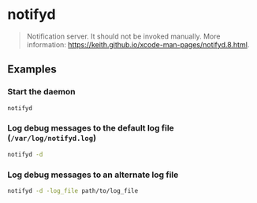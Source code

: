 # notifyd

> Notification server. It should not be invoked manually. More information: <https://keith.github.io/xcode-man-pages/notifyd.8.html>.

## Examples

### Start the daemon

```bash
notifyd
```

### Log debug messages to the default log file (`/var/log/notifyd.log`)

```bash
notifyd -d
```

### Log debug messages to an alternate log file

```bash
notifyd -d -log_file path/to/log_file
```

